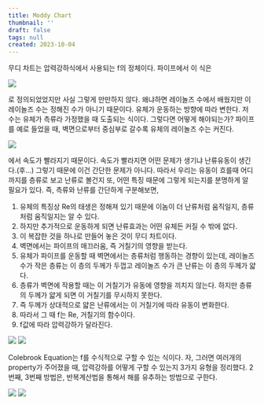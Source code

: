 ```yaml
---
title: Moddy Chart
thumbnail: ''
draft: false
tags: null
created: 2023-10-04
---
```


무디 차트는 압력강하식에서 사용되는 f의 정체이다. 파이프에서 이 식은

![](Pasted%20image%2020231004122833.png)

로 정의되었었지만 사실 그렇게 만만하지 않다. 왜냐하면 레이놀즈 수에서 배웠지만 이 레이놀즈 수는 정해진 수가 아니기 때문이다. 유체가 운동하는 방향에 따라 변한다. 저 수는 유체가 측류라 가정했을 때 도출되는 식이다. 그렇다면 어떻게 해야되는가? 파이프를 예로 들었을 때, 벽면으로부터 중심부로 갈수록 유체의 레이놀즈 수는 커진다.

![](Pasted%20image%2020231004122838.png)

에서 속도가 빨라지기 때문이다. 속도가 빨라지면 어떤 문제가 생기냐 난류유동이 생긴다.(후...) 그렇기 때문에 이건 간단한 문제가 아니다. 따라서 우리는 유동이 흐를때 어디까지를 층류로 보고 난류로 볼건지 또, 어떤 특징 때문에 그렇게 되는지를 분명하게 알 필요가 있다. 즉, 측류와 난류를 간단하게 구분해보면,

1. 유체의 특징상 Re의 태생은 정해져 있기 때문에 이놈이 더 난류처럼 움직일지, 층류처럼 움직일지는 알 수 있다.
1. 하지만 추가적으로 운동하게 되면 난류효과는 어떤 유체든 커질 수 밖에 없다.
1. 이 복잡한 것을 하나로 만들어 놓은 것이 무디 차트이다.
1. 벽면에서는 파이프의 매끄러움, 즉 거칠기의 영향을 받는다.
1. 유체가 파이프를 운동할 때 벽면에서는 층류처럼 행동하는 경향이 있는데, 레이놀즈 수가 작은 층류는 이 층의 두께가 두껍고 레이놀즈 수가 큰 난류는 이 층의 두께가 얇다.
1. 층류가 벽면에 작용할 때는 이 거칠기가 유동에 영향을 끼치지 않는다. 하지만 층류의 두께가 얇게 되면 이 거칠기를 무시하지 못한다.
1. 즉 두께가 상대적으로 얇은 난류에서는 이 거칠기에 따라 유동이 변화한다.
1. 따라서 그 때 f는 Re, 거칠기의 함수이다.
1. f값에 따라 압력강하가 달라진다.

![](moddy-chart1.png)
![](moddy-chart2.png)

Colebrook Equation는 f를 수식적으로 구할 수 있는 식이다. 자, 그러면 여러개의 property가 주어졌을 때, 압력강하를 어떻게 구할 수 있는지 3가지 유형을 정리했다. 2번째, 3번째 방법은, 반복계산법을 통해서 해를 유추하는 방법으로 구한다.

![](moddy-chart3.png)
![](moddy-chart4.png)
